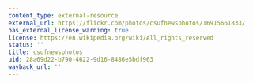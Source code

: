 ```yaml
---
content_type: external-resource
external_url: https://flickr.com/photos/csufnewsphotos/16915661833/
has_external_license_warning: true
license: https://en.wikipedia.org/wiki/All_rights_reserved
status: ''
title: csufnewsphotos
uid: 28a69d22-b790-4622-9d16-8486e5bdf963
wayback_url: ''
---
```

